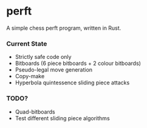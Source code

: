 # perft
A simple chess perft program, written in Rust.

### Current State
- Strictly safe code only
- Bitboards (6 piece bitboards + 2 colour bitboards)
- Pseudo-legal move generation
- Copy-make
- Hyperbola quintessence sliding piece attacks

### TODO?
- Quad-bitboards
- Test different sliding piece algorithms
